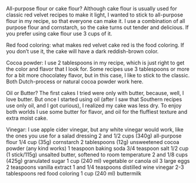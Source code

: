 All-purpose flour or cake flour? Although cake flour is usually used for classic red velvet recipes to make it light, I wanted to stick to all-purpose flour in my recipe, so that everyone can make it. I use a combination of all purpose flour and cornstarch, so the cake turns out tender and delicious. If you prefer using cake flour use 3 cups of it.

Red food coloring: what makes red velvet cake red is the food coloring. If you don’t use it, the cake will have a dark reddish-brown color.

Cocoa powder: I use 2 tablespoons in my recipe, which is just right to get the color and flavor that I look for. Some recipes use 3 tablespoons or more for a bit more chocolatey flavor, but in this case, I like to stick to the classic. Both Dutch-process or natural cocoa powder work here.

Oil or Butter? The first cakes I tried were only with butter, because, well, I love butter. But once I started using oil (after I saw that Southern recipes use only oil, and I got curious), I realized my cake was less dry. To enjoy both worlds I use some butter for flavor, and oil for the fluffiest texture and extra moist cake.

Vinegar: I use apple cider vinegar, but any white vinegar would work, like the ones you use for a salad dressing
2 and 1/2 cups (340g) all-purpose flour
 1/4 cup (35g) cornstarch
 2 tablespoons (12g) unsweetened cocoa powder (any kind works)
 1 teaspoon baking soda
 3/4 teaspoon salt
 1/2 cup (1 stick/115g) unsalted butter, softened to room temperature
 2 and 1/8 cups (425g) granulated sugar
 1 cup (240 ml) vegetable or canola oil
 3 large eggs
 2 teaspoons vanilla extract
 1 and 1/4 teaspoons distilled wine vinegar
 2-3 tablespoons red food coloring
 1 cup (240 ml) buttermilk